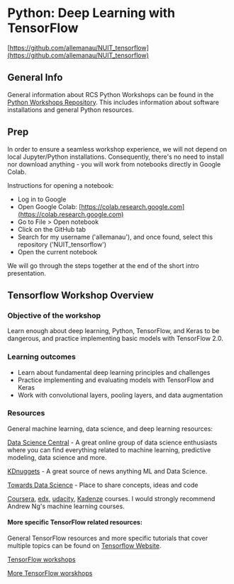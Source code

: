 # Python: Deep Learning with TensorFlow

[https://github.com/allemanau/NUIT_tensorflow](https://github.com/allemanau/NUIT_tensorflow)

## General Info

General information about RCS Python Workshops can be found in the [Python Workshops Repository](https://github.com/nuitrcs/pythonworkshops).  This includes information about software installations and general Python resources.

## Prep

In order to ensure a seamless workshop experience, we will not depend on local Jupyter/Python installations. Consequently, there's no need to install nor download anything - you will work from notebooks directly in Google Colab.

Instructions for opening a notebook:

- Log in to Google
- Open Google Colab: [https://colab.research.google.com](https://colab.research.google.com) 
- Go to File > Open notebook
- Click on the GitHub tab
- Search for my username ('allemanau'), and once found, select this repository ('NUIT_tensorflow')
- Open the current notebook

We will go through the steps together at the end of the short intro presentation.

## Tensorflow Workshop Overview

### Objective of the workshop

Learn enough about deep learning, Python, TensorFlow, and Keras to be dangerous, and practice implementing basic models with TensorFlow 2.0.

### Learning outcomes

* Learn about fundamental deep learning principles and challenges
*	Practice implementing and evaluating models with TensorFlow and Keras
* Work with convolutional layers, pooling layers, and data augmentation

### Resources

General machine learning, data science, and deep learning resources:

[Data Science Central](https://www.datasciencecentral.com) - A great online group of data science enthusiasts where you can find everything related to machine learning, predictive modeling, data science and more.

[KDnuggets](https://www.kdnuggets.com/) - A great source of news anything ML and Data Science. 

[Towards Data Science](http://www.towardsdatascience.com) - Place to share concepts, ideas and code

[Coursera](https://www.coursera.org/), [edx](https://www.edx.org/), [udacity](https://www.udacity.com/), [Kadenze](http://www.kadenze.com) courses. I would strongly recommend Andrew Ng's machine learning courses. 

#### More specific TensorFlow related resources:

General TensorFlow resources and more specific tutorials that cover multiple topics can be found on [Tensorflow Website](https://www.tensorflow.org/).  

[TensorFlow workshops](https://github.com/tensorflow/workshops)

[More TensorFlow worskhops](https://www.easy-tensorflow.com/workshops)
